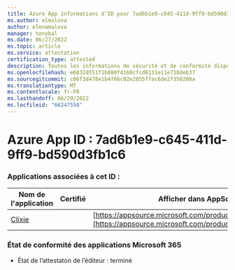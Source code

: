 ```yaml
---
title: Azure App informations d’ID pour 7ad6b1e9-c645-411d-9ff9-bd590d3fb1c6
ms.author: elmalova
author: elenamalova
manager: tonybal
ms.date: 06/27/2022
ms.topic: article
ms.service: attestation
certification_type: attested
description: Toutes les informations de sécurité et de conformité disponibles pour 7ad6b1e9-c645-411d-9ff9-bd590d3fb1c6.
ms.openlocfilehash: e6832d551f1b880f4160cfcd8131e11e718deb37
ms.sourcegitcommit: c06f3d478e1b4f66c02e2855ffac6de2f350208a
ms.translationtype: MT
ms.contentlocale: fr-FR
ms.lasthandoff: 06/29/2022
ms.locfileid: "66247550"
---
```

# <a name="azure-app-id-7ad6b1e9-c645-411d-9ff9-bd590d3fb1c6"></a>Azure App ID : 7ad6b1e9-c645-411d-9ff9-bd590d3fb1c6


### <a name="apps-associated-with-this-id"></a>Applications associées à cet ID :
| **Nom de l'application** | **Certifié** | **Afficher dans AppSource** |
|--------------|---------------|-----------------------|
| [Clixie](../forward/WA200003880.md) |  | [https://appsource.microsoft.com/product/office/WA200003880](https://appsource.microsoft.com/product/office/WA200003880) |

### <a name="microsoft-365-app-compliance-status"></a>État de conformité des applications Microsoft 365
- État de l’attestaton de l’éditeur : terminé
